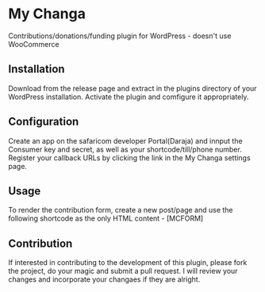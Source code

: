 # My Changa
Contributions/donations/funding plugin for WordPress - doesn't use WooCommerce

## Installation
Download from the release page and extract in the plugins directory of your WordPress installation. Activate the plugin and comfigure it appropriately.

## Configuration
Create an app on the safaricom developer Portal(Daraja) and innput the Consumer key and secret, as well as your shortcode/till/phone number. Register your callback URLs by clicking the link in the My Changa settings page.

## Usage
To render the contribution form, create a new post/page and use the following shortcode as the only HTML content - [MCFORM]

## Contribution
If interested in contributing to the development of this plugin, please fork the project, do your magic and submit a pull request. I will review your changes and incorporate your changaes if they are alright.
